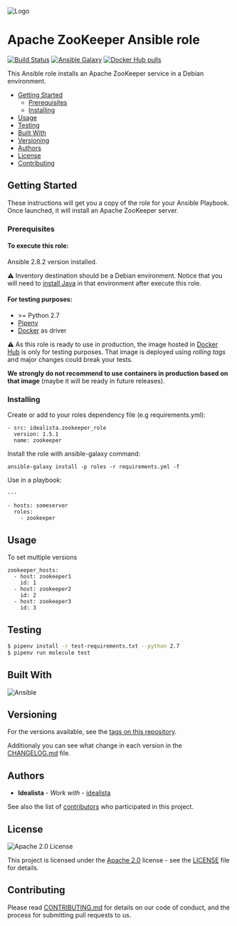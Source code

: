 ![Logo](https://raw.githubusercontent.com/idealista/zookeeper_role/master/logo.gif)

# Apache ZooKeeper Ansible role 

[![Build Status](https://travis-ci.org/idealista/zookeeper_role.png)](https://travis-ci.org/idealista/zookeeper_role)
[![Ansible Galaxy](https://img.shields.io/badge/galaxy-idealista.zookeeper__role-B62682.svg)](https://galaxy.ansible.com/idealista/zookeeper_role)
[![Docker Hub pulls](https://img.shields.io/docker/pulls/idealista/zookeeper.svg)](https://hub.docker.com/r/idealista/zookeeper/)

This Ansible role installs an Apache ZooKeeper service in a Debian environment.

- [Getting Started](#getting-started)
	- [Prerequisites](#prerequisities)
	- [Installing](#installing)
- [Usage](#usage)
- [Testing](#testing)
- [Built With](#built-with)
- [Versioning](#versioning)
- [Authors](#authors)
- [License](#license)
- [Contributing](#contributing)

## Getting Started

These instructions will get you a copy of the role for your Ansible Playbook. Once launched, it will install an Apache ZooKeeper server.

### Prerequisites

#### To execute this role:

Ansible 2.8.2 version installed.

:warning: Inventory destination should be a Debian environment. Notice that you will need to [install Java](https://github.com/idealista/java_role) in that environment after execute this role.

#### For testing purposes:

* \>= Python 2.7 
* [Pipenv](https://github.com/pypa/pipenv) 
* [Docker](https://www.docker.com/) as driver

:warning: As this role is ready to use in production, the image hosted in [Docker Hub]((https://hub.docker.com/r/idealista/zookeeper/)) is only for testing purposes. That image is deployed using *rolling tags* and major changes could break your tests. 

**We strongly do not recommend to use containers in production based on that image** (maybe it will be ready in future releases). 

### Installing

Create or add to your roles dependency file (e.g requirements.yml):

```
- src: idealista.zookeeper_role
  version: 1.5.1
  name: zookeeper
```

Install the role with ansible-galaxy command:

```
ansible-galaxy install -p roles -r requirements.yml -f
```

Use in a playbook:

```
---

- hosts: someserver
  roles:
    - zookeeper
```

## Usage

To set multiple versions

```
zookeeper_hosts:
  - host: zookeeper1
    id: 1
  - host: zookeeper2
    id: 2
  - host: zookeeper3
    id: 3
```

## Testing


```sh
$ pipenv install -r test-requirements.txt --python 2.7
$ pipenv run molecule test
```

## Built With

![Ansible](https://img.shields.io/badge/ansible-2.8.2-green.svg)

## Versioning

For the versions available, see the [tags on this repository](https://github.com/idealista/zookeeper_role/tags).

Additionaly you can see what change in each version in the [CHANGELOG.md](CHANGELOG.md) file.

## Authors

* **Idealista** - *Work with* - [idealista](https://github.com/idealista)

See also the list of [contributors](https://github.com/idealista/zookeeper_role/contributors) who participated in this project.

## License

![Apache 2.0 License](https://img.shields.io/hexpm/l/plug.svg)

This project is licensed under the [Apache 2.0](https://www.apache.org/licenses/LICENSE-2.0) license - see the [LICENSE](LICENSE) file for details.

## Contributing

Please read [CONTRIBUTING.md](.github/CONTRIBUTING.md) for details on our code of conduct, and the process for submitting pull requests to us.
